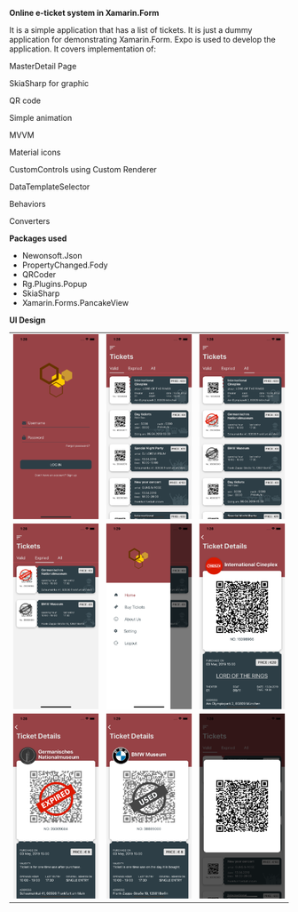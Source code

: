 **Online e-ticket system in Xamarin.Form**

It is a simple application that has a list of tickets. It is just a dummy application for demonstrating Xamarin.Form. Expo is used to develop the application. It covers implementation of:

MasterDetail Page

SkiaSharp for graphic

QR code

Simple animation

MVVM

Material icons

CustomControls using Custom Renderer

DataTemplateSelector

Behaviors

Converters

**Packages used**

- Newonsoft.Json
- PropertyChanged.Fody
- QRCoder
- Rg.Plugins.Popup
- SkiaSharp
- Xamarin.Forms.PancakeView

**UI Design**
<table>
  <tr>
    <td><img src="./uidesign/login.png" width="300" /></td>
    <td><img src="./uidesign/valid.png" width="300" /></td>
    <td><img src="./uidesign/all.png" width="300" /></td>
  </tr>
   <tr>
    <td><img src="./uidesign/invalid.png" width="300" /></td>
    <td><img src="./uidesign/sidemenu.png" width="300" /></td>
    <td><img src="./uidesign/detail.png" width="300" /></td>
  </tr>
   <tr>
    <td><img src="./uidesign/expaireddetail.png" width="300" /></td>
    <td><img src="./uidesign/useddetail.png" width="300" /></td>
    <td><img src="./uidesign/qrcode.png" width="300" /></td>
  </tr>
 </table>
